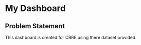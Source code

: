 

# My Dashboard


## Problem Statement
This dashboard is created for CBRE using there dataset provided.

